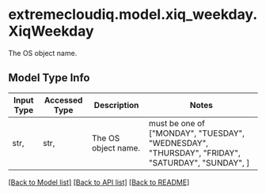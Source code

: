 # extremecloudiq.model.xiq_weekday.XiqWeekday

The OS object name.

## Model Type Info
Input Type | Accessed Type | Description | Notes
------------ | ------------- | ------------- | -------------
str,  | str,  | The OS object name. | must be one of ["MONDAY", "TUESDAY", "WEDNESDAY", "THURSDAY", "FRIDAY", "SATURDAY", "SUNDAY", ] 

[[Back to Model list]](../../README.md#documentation-for-models) [[Back to API list]](../../README.md#documentation-for-api-endpoints) [[Back to README]](../../README.md)

